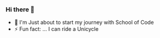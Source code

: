 ### Hi there 👋

- 🌱 I'm Just about to start my journey with School of Code
- ⚡ Fun fact: ... I can ride a Unicycle 
<!--
**B-P-Greenwood/B-P-Greenwood** is a ✨ _special_ ✨ repository because its `README.md` (this file) appears on your GitHub profile.

Here are some ideas to get you started:

- 🔭 I’m currently working on ...
- 🌱 I’m currently learning ...
- 👯 I’m looking to collaborate on ...
- 🤔 I’m looking for help with ...
- 💬 Ask me about ...
- 📫 How to reach me: ...
- 😄 Pronouns: ...

-->
